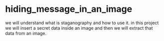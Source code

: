 # hiding_message_in_an_image
we will understand what is staganography and how to use it.
in this project we will insert a secret data inside an image and then we will extract that data from an image.
